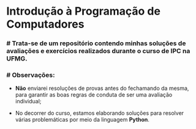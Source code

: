 # Introdução à Programação de Computadores

<h3> # Trata-se de um repositório contendo minhas soluções de avaliações e exercícios realizados durante o curso de IPC na UFMG. </h3>

<h3> # Observações: </h3> 

- **Não** enviarei resoluções de provas antes do fechamando da mesma, para garantir as boas regras de conduta de ser uma avaliação individual;

- No decorrer do curso, estamos elaborando soluções para resolver várias problemáticas por meio da linguagem **Python**.
